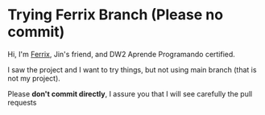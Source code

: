 # Trying Ferrix Branch (Please no commit)

Hi, I'm [Ferrix](https://github.com/FedericoPorras), Jin's friend, and DW2 Aprende Programando certified.

I saw the project and I want to try things, but not using main branch (that is not my project).

Please **don't commit directly**, I assure you that I will see carefully the pull requests